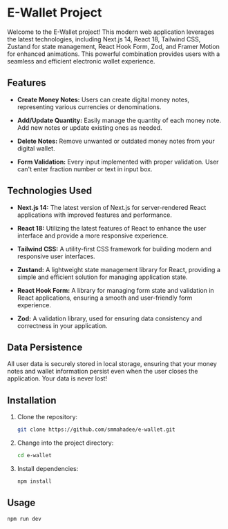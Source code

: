 # E-Wallet Project

Welcome to the E-Wallet project! This modern web application leverages the latest technologies, including Next.js 14, React 18, Tailwind CSS, Zustand for state management, React Hook Form, Zod, and Framer Motion for enhanced animations. This powerful combination provides users with a seamless and efficient electronic wallet experience.

## Features

- **Create Money Notes:** Users can create digital money notes, representing various currencies or denominations.

- **Add/Update Quantity:** Easily manage the quantity of each money note. Add new notes or update existing ones as needed.

- **Delete Notes:** Remove unwanted or outdated money notes from your digital wallet.

- **Form Validation:** Every input implemented with proper validation. User can't enter fraction number or text in input box.

## Technologies Used

- **Next.js 14:** The latest version of Next.js for server-rendered React applications with improved features and performance.

- **React 18:** Utilizing the latest features of React to enhance the user interface and provide a more responsive experience.

- **Tailwind CSS:** A utility-first CSS framework for building modern and responsive user interfaces.

- **Zustand:** A lightweight state management library for React, providing a simple and efficient solution for managing application state.

- **React Hook Form:** A library for managing form state and validation in React applications, ensuring a smooth and user-friendly form experience.

- **Zod:** A validation library, used for ensuring data consistency and correctness in your application.

## Data Persistence

All user data is securely stored in local storage, ensuring that your money notes and wallet information persist even when the user closes the application. Your data is never lost!

## Installation

1. Clone the repository:

   ```bash
   git clone https://github.com/smmahadee/e-wallet.git

   ```

2. Change into the project directory:

   ```bash
   cd e-wallet

   ```

3. Install dependencies:

   ```bash
   npm install

   ```

## Usage

```bash
npm run dev

```
